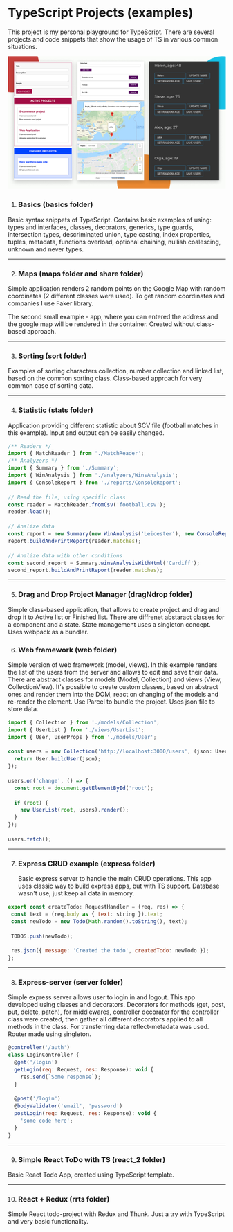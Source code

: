 # TypeScript Projects (examples)

This project is my personal playground for TypeScript. There are several projects and code snippets that show the usage of TS in various common situations.

![project-preview](screens/TS_ex.jpg)

1. ### Basics (basics folder)

Basic syntax snippets of TypeScript. Contains basic examples of using: types and interfaces, classes, decorators, generics, type guards, intersection types, descriminated union, type casting, index properties, tuples, metadata, functions overload, optional chaining, nullish coalescing, unknown and never types.

---

2. ### Maps (maps folder and share folder)

Simple application renders 2 random points on the Google Map with random coordinates (2 different classes were used). To get random coordinates and companies I use Faker library.

The second small example - app, where you can entered the address and the google map will be rendered in the container. Created without class-based approach.

---

3. ### Sorting (sort folder)

Examples of sorting characters collection, number collection and linked list, based on the common sorting class. Class-based approach for very common case of sorting data.

---

4. ### Statistic (stats folder)

Application providing different statistic about SCV file (football matches in this example). Input and output can be easily changed.

```javascript
/** Readers */
import { MatchReader } from './MatchReader';
/** Analyzers */
import { Summary } from './Summary';
import { WinAnalysis } from './analyzers/WinsAnalysis';
import { ConsoleReport } from './reports/ConsoleReport';

// Read the file, using specific class
const reader = MatchReader.fromCsv('football.csv');
reader.load();

// Analize data
const report = new Summary(new WinAnalysis('Leicester'), new ConsoleReport());
report.buildAndPrintReport(reader.matches);

// Analize data with other conditions
const second_report = Summary.winsAnalysisWithHtml('Cardiff');
second_report.buildAndPrintReport(reader.matches);
```

---

5. ### Drag and Drop Project Manager (dragNdrop folder)

Simple class-based application, that allows to create project and drag and drop it to Active list or Finished list. There are diffrenet abstaract classes for a component and a state. State management uses a singleton concept. Uses webpack as a bundler.

6. ### Web framework (web folder)

Simple version of web framework (model, views). In this example renders the list of the users from the server and allows to edit and save their data. There are abstract classes for models (Model, Collection) and views (View, CollectionView). It's possible to create custom classes, based on abstract ones and render them into the DOM, react on changing of the models and re-render the element. Use Parcel to bundle the project.
Uses json file to store data.

```javascript
import { Collection } from './models/Collection';
import { UserList } from './views/UserList';
import { User, UserProps } from './models/User';

const users = new Collection('http://localhost:3000/users', (json: UserProps) => {
  return User.buildUser(json);
});

users.on('change', () => {
  const root = document.getElementById('root');

  if (root) {
    new UserList(root, users).render();
  }
});

users.fetch();
```

---

7. ### Express CRUD example (express folder)
   Basic express server to handle the main CRUD operations. This app uses classic way to build express apps, but with TS support. Database wasn't use, just keep all data in memory.

```javascript
export const createTodo: RequestHandler = (req, res) => {
 const text = (req.body as { text: string }).text;
 const newTodo = new Todo(Math.random().toString(), text);

 TODOS.push(newTodo);

 res.json({ message: 'Created the todo', createdTodo: newTodo });
};

```

---

8. ### Express-server (server folder)

Simple express server allows user to login in and logout. This app developed using classes and decorators. Decorators for methods (get, post, put, delete, patch), for middlewares, controller decorator for the controller class were created, then gather all different decorators applied to all methods in the class. For transferring data reflect-metadata was used. Router made using singleton.

```javascript
@controller('/auth')
class LoginController {
  @get('/login')
  getLogin(req: Request, res: Response): void {
    res.send(`Some response`);
  }

  @post('/login')
  @bodyValidator('email', 'password')
  postLogin(req: Request, res: Response): void {
    'some code here';
  }
}
```

---

9. ### Simple React ToDo with TS (react_2 folder)

Basic React Todo App, created using TypeScript template.

---

10. ### React + Redux (rrts folder)

Simple React todo-project with Redux and Thunk. Just a try with TypeScript and very basic functionality.
